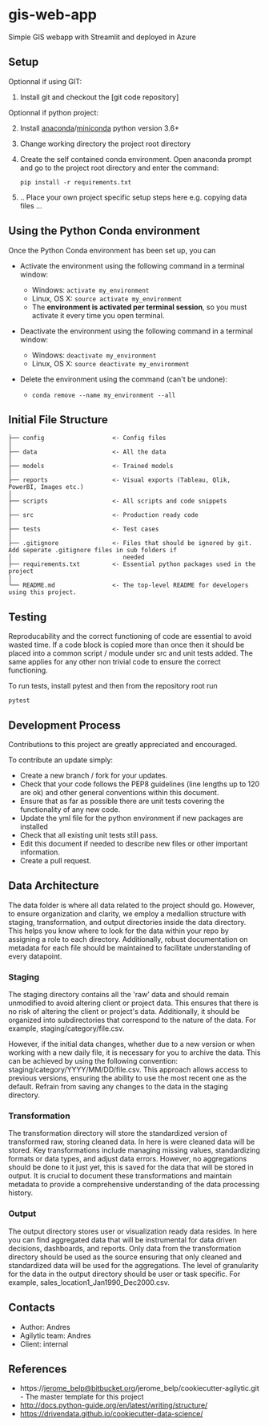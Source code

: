 ﻿
# gis-web-app

Simple GIS webapp with Streamlit and deployed in Azure

## Setup
Optionnal if using GIT:

1. Install git and checkout the [git code repository]

Optionnal if python project:

2. Install [anaconda]/[miniconda] python version 3.6+
3. Change working directory the project root directory
4. Create the self contained conda environment. Open anaconda prompt and go to the project root directory and enter the command:

    `pip install -r requirements.txt`

5. .. Place your own project specific setup steps here e.g. copying data files ...


## Using the Python Conda environment

Once the Python Conda environment has been set up, you can

* Activate the environment using the following command in a terminal window:

    * Windows: `activate my_environment`
    * Linux, OS X: `source activate my_environment`
    * The __environment is activated per terminal session__, so you must activate it every time you open terminal.

* Deactivate the environment using the following command in a terminal window:

    * Windows: `deactivate my_environment`
    * Linux, OS X: `source deactivate my_environment`
               
* Delete the environment using the command (can't be undone):

    * `conda remove --name my_environment --all`

## Initial File Structure

```
├── config                   <- Config files 
│
├── data                     <- All the data
│
├── models                   <- Trained models
│
├── reports                  <- Visual exports (Tableau, Qlik, PowerBI, Images etc.)
│
├── scripts                  <- All scripts and code snippets
│
├── src                      <- Production ready code
│
├── tests                    <- Test cases
│  
├── .gitignore               <- Files that should be ignored by git. Add seperate .gitignore files in sub folders if 
│                               needed
├── requirements.txt         <- Essential python packages used in the project
│  
└── README.md                <- The top-level README for developers using this project.
```

## Testing
Reproducability and the correct functioning of code are essential to avoid wasted time. If a code block is copied more 
than once then it should be placed into a common script / module under src and unit tests added. The same applies for 
any other non trivial code to ensure the correct functioning.

To run tests, install pytest and then from the repository root run
 
```
pytest
```

## Development Process
Contributions to this project are greatly appreciated and encouraged.

To contribute an update simply:

* Create a new branch / fork for your updates.
* Check that your code follows the PEP8 guidelines (line lengths up to 120 are ok) and other general conventions within this document.
* Ensure that as far as possible there are unit tests covering the functionality of any new code.
* Update the yml file for the python environment if new packages are installed
* Check that all existing unit tests still pass.
* Edit this document if needed to describe new files or other important information.
* Create a pull request.

## Data Architecture

The data folder is where all data related to the project should go. However, to ensure organization and clarity, we employ a medallion structure with staging, transformation, and output directories inside the data directory. This helps you know where to look for the data within your repo by assigning a role to each directory. Additionally, robust documentation on metadata for each file should be maintained to facilitate understanding of every datapoint.

### Staging
The staging directory contains all the 'raw' data and should remain unmodified to avoid altering client or project data. This ensures that there is no risk of altering the client or project's data. Additionally, it should be organized into subdirectories that correspond to the nature of the data. For example, staging/category/file.csv.

However, if the initial data changes, whether due to a new version or when working with a new daily file, it is necessary for you to archive the data. This can be achieved by using the following convention: staging/category/YYYY/MM/DD/file.csv. This approach allows access to previous versions, ensuring the ability to use the most recent one as the default. Refrain from saving any changes to the data in the staging directory.

### Transformation

The transformation directory will store the standardized version of transformed raw, storing cleaned data. In here is were cleaned data will be stored. Key transformations include managing missing values, standardizing formats or data types, and adjust data errors. However, no aggregations should be done to it just yet, this is saved for the data that will be stored in output. It is crucial to document these transformations and maintain metadata to provide a comprehensive understanding of the data processing history.

### Output

The output directory stores user or visualization ready data resides. In here you can find aggregated data that will be instrumental for data driven decisions, dashboards, and reports. Only data from the transformation directory should be used as the source ensuring that only cleaned and standardized data will be used for the aggregations. The level of granularity for the data in the output directory should be user or task specific. For example, sales_location1_Jan1990_Dec2000.csv.

## Contacts
* Author: Andres
* Agilytic team: Andres
* Client: internal

## References
* https://jerome_belp@bitbucket.org/jerome_belp/cookiecutter-agilytic.git - The master template for this project
* http://docs.python-guide.org/en/latest/writing/structure/
* https://drivendata.github.io/cookiecutter-data-science/

[//]: #
   [anaconda]: <https://www.continuum.io/downloads>
   [miniconda]: <https://docs.conda.io/en/latest/miniconda.html>

